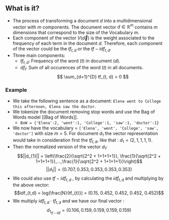 ## What is it?
* The process of transforming a document $d$ into a multidimensional vector with $m$ components. The document vector $d \in \mathbb{R}^m$ contains $m$ dimensions that correspond to the size of the Vocabulary $m$.
* Each component of the vector $V(\vec{d})$ is the weight associated to the frequency of each term in the document $d$.  Therefore, each component of the vector could be the $tf_{t,d}$  or the $tf-idf_{t,d}$.
* Three main components:
	* $tf_{t, d}$: Frequency of the word ($t$) in document ($d$).
	* $df_{t}$: Sum of all occurences of the word ($t$) in all documents.$$ \sum_{d=1}^{D} tf_{t, d} > 0 $$
### Example
* We take the following sentence as a document: `Elena went to College this afternoon, Elena saw the doctor`.
* We tokenize the document removing stop words and use the Bag of Words model [[Bag of Words]].
	* `BoW = {'Elena':2, 'went':1, 'College':1, 'saw':1, 'doctor':1}`
* We now have the vocabulary = `['Elena', 'went', 'College', 'saw', 'doctor']` with size $m = 5$. For document $d_{1}$ the vector representation would take in consideration first the $tf_{t,d}$, like that : $d_{1} = (2, 1, 1, 1, 1)$.
* Then the normalized version of the vector $d_{1}$: $$||d_{1}|| = \left(\frac{2}{\sqrt{2^2 + 1+1+1+1}}, \frac{1}{\sqrt{2^2 + 1+1+1+1}},...,\frac{1}{\sqrt{2^2 + 1+1+1+1}}\right)$$
$$||d_{1}|| = (0.707, 0.353, 0.353, 0.353, 0.353)$$
* We could also use $tf-idf_{t,d}$ , by calculating the $idf_{t,d}$ and multiplying by the above vector: $$idf_{t,d} = log(\frac{N}{tf_{t}}) = (0.15, 0.452, 0.452, 0.452, 0.452)$$
* We multiply $idf_{t,d} \cdot tf_{t,d}$ and we have our final vector : $$d_{1_{tf-idf}} = (0.106, 0.159, 0.159, 0.159, 0.159)$$